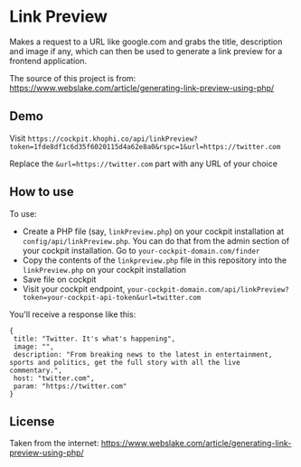 # Link Preview

Makes a request to a URL like google.com and grabs the title, description and image if any, which can then be used to generate a link preview for a frontend application.

The source of this project is from: https://www.webslake.com/article/generating-link-preview-using-php/

## Demo

Visit `https://cockpit.khophi.co/api/linkPreview?token=1fde8df1c6d35f6020115d4a62e8a0&rspc=1&url=https://twitter.com`

Replace the `&url=https://twitter.com` part with any URL of your choice

## How to use

To use:

 - Create a PHP file (say, `linkPreview.php`) on your cockpit installation at `config/api/linkPreview.php`. You can do that from the admin section of your cockpit installation. Go to `your-cockpit-domain.com/finder`
 - Copy the contents of the `linkpreview.php` file in this repository into the `linkPreview.php` on your cockpit installation
 - Save file on cockpit
 - Visit your cockpit endpoint, `your-cockpit-domain.com/api/linkPreview?token=your-cockpit-api-token&url=twitter.com`

 You'll receive a response like this:

 ```
{
  title: "Twitter. It's what's happening",
  image: "",
  description: "From breaking news to the latest in entertainment, sports and politics, get the full story with all the live commentary.",
  host: "twitter.com",
  param: "https://twitter.com"
}
 ```

## License

Taken from the internet: https://www.webslake.com/article/generating-link-preview-using-php/